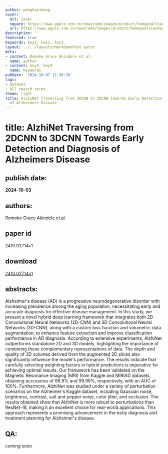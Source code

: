 ```yaml
---
author: wanghaisheng
cover:
  alt: cover
  square: https://www.apple.com.cn/newsroom/images/product/homepod/standard/Apple-HomePod-hero-230118_big.jpg.large_2x.jpg
  url: https://www.apple.com.cn/newsroom/images/product/homepod/standard/Apple-HomePod-hero-230118_big.jpg.large_2x.jpg
description: ''
featured: true
keywords: key1, key2, key3
layout: ../../layouts/MarkdownPost.astro
meta:
- content: Romoke Grace Akindele et.al.
  name: author
- content: key3, key4
  name: keywords
pubDate: '2024-10-07 11:36:38'
tags:
- dataset
- all search terms
theme: light
title: AlzhiNet Traversing from 2DCNN to 3DCNN Towards Early Detection and Diagnosis
  of Alzheimers Disease
---
```


# title: AlzhiNet Traversing from 2DCNN to 3DCNN Towards Early Detection and Diagnosis of Alzheimers Disease 
## publish date: 
**2024-10-03** 
## authors: 
  Romoke Grace Akindele et.al. 
## paper id
2410.02714v1
## download
[2410.02714v1](http://arxiv.org/abs/2410.02714v1)
## abstracts:
Alzheimer's disease (AD) is a progressive neurodegenerative disorder with increasing prevalence among the aging population, necessitating early and accurate diagnosis for effective disease management. In this study, we present a novel hybrid deep learning framework that integrates both 2D Convolutional Neural Networks (2D-CNN) and 3D Convolutional Neural Networks (3D-CNN), along with a custom loss function and volumetric data augmentation, to enhance feature extraction and improve classification performance in AD diagnosis. According to extensive experiments, AlzhiNet outperforms standalone 2D and 3D models, highlighting the importance of combining these complementary representations of data. The depth and quality of 3D volumes derived from the augmented 2D slices also significantly influence the model's performance. The results indicate that carefully selecting weighting factors in hybrid predictions is imperative for achieving optimal results. Our framework has been validated on the Magnetic Resonance Imaging (MRI) from Kaggle and MIRIAD datasets, obtaining accuracies of 98.9% and 99.99%, respectively, with an AUC of 100%. Furthermore, AlzhiNet was studied under a variety of perturbation scenarios on the Alzheimer's Kaggle dataset, including Gaussian noise, brightness, contrast, salt and pepper noise, color jitter, and occlusion. The results obtained show that AlzhiNet is more robust to perturbations than ResNet-18, making it an excellent choice for real-world applications. This approach represents a promising advancement in the early diagnosis and treatment planning for Alzheimer's disease.
## QA:
coming soon
